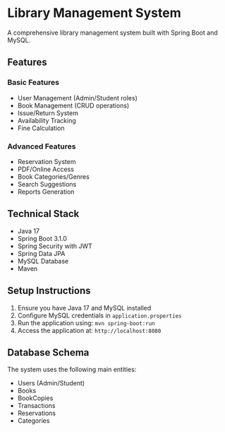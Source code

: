 # Library Management System

A comprehensive library management system built with Spring Boot and MySQL.

## Features

### Basic Features
- User Management (Admin/Student roles)
- Book Management (CRUD operations)
- Issue/Return System
- Availability Tracking
- Fine Calculation

### Advanced Features
- Reservation System
- PDF/Online Access
- Book Categories/Genres
- Search Suggestions
- Reports Generation

## Technical Stack
- Java 17
- Spring Boot 3.1.0
- Spring Security with JWT
- Spring Data JPA
- MySQL Database
- Maven

## Setup Instructions

1. Ensure you have Java 17 and MySQL installed
2. Configure MySQL credentials in `application.properties`
3. Run the application using: `mvn spring-boot:run`
4. Access the application at: `http://localhost:8080`

## Database Schema
The system uses the following main entities:
- Users (Admin/Student)
- Books
- BookCopies
- Transactions
- Reservations
- Categories

